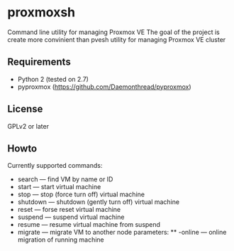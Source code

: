 # proxmoxsh
Command line utility for managing Proxmox VE
The goal of the project is create more convinient than pvesh utility for managing Proxmox VE cluster
## Requirements
* Python 2 (tested on 2.7)
* pyproxmox (https://github.com/Daemonthread/pyproxmox)

## License
GPLv2 or later

## Howto
Currently supported commands:
* search <request> — find VM by name or ID
* start <VM ID> — start virtual machine
* stop <VM ID> — stop (force turn off) virtual machine
* shutdown <VM ID> — shutdown (gently turn off) virtual machine
* reset <VM ID> — forse reset virtual machine
* suspend <VM ID> — suspend virtual machine
* resume <VM ID> — resume virtual machine from suspend
* migrate <VM ID> <Destination node> <parameters> — migrate VM to another node
parameters:
** -online — online migration of running machine
